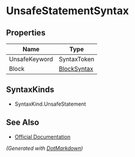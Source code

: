 # UnsafeStatementSyntax

## Properties

| Name          | Type                          |
| ------------- | ----------------------------- |
| UnsafeKeyword | SyntaxToken                   |
| Block         | [BlockSyntax](BlockSyntax.md) |

## SyntaxKinds

* SyntaxKind\.UnsafeStatement

## See Also

* [Official Documentation](https://docs.microsoft.com/en-us/dotnet/api/microsoft.codeanalysis.csharp.syntax.unsafestatementsyntax)


*\(Generated with [DotMarkdown](http://github.com/JosefPihrt/DotMarkdown)\)*